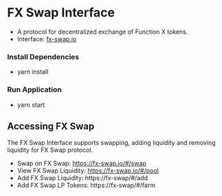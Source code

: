 # FX Swap Interface
- A protocol for decentralized exchange of Function X tokens.
- Interface: [fx-swap.io](https://fx-swap.io/)

### Install Dependencies
- yarn install

### Run Application
- yarn start

## Accessing FX Swap
The FX Swap Interface supports swapping, adding liquidity and removing liquidity for FX Swap protocol.

- Swap on FX Swap: https://fx-swap.io/#/swap
- View FX Swap Liquidity: https://fx-swap.io/#/pool
- Add FX Swap Liquidity: https://fx-swap/#/add
- Add FX Swap LP Tokens: https://fx-swap/#/farm
